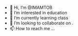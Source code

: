 - 👋 Hi, I’m @IMAMTOB
- 👀 I’m interested in education
- 🌱 I’m currently learning class
- 💞️ I’m looking to collaborate on .
- 📫 How to reach me ...

<!---
IMAMTOB/IMAMTOB is a ✨ special ✨ repository because its `README.md` (this file) appears on your GitHub profile.
You can click the Preview link to take a look at your changes.
--->
